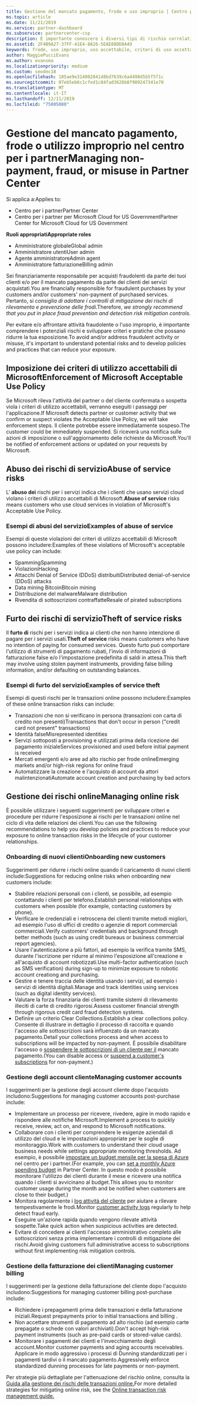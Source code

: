 ```yaml
---
title: Gestione del mancato pagamento, frode o uso improprio | Centro per i partner
ms.topic: article
ms.date: 11/21/2019
ms.service: partner-dashboard
ms.subservice: partnercenter-csp
description: È importante conoscere i diversi tipi di rischio correlati alle transazioni online e alle procedure consigliate per la gestione e la mitigazione di tali rischi.
ms.assetid: 2F4B9A27-37FF-41E4-8A26-5EAE88DD8A49
keywords: frode, uso improprio, uso accettabile, criteri di uso accettabile, mancato pagamento, il cliente non pagherà la fattura, rischio online, furto di servizio, abuso di servizio, sospensione di una sottoscrizione,
author: MaggiePucciEvans
ms.author: evansma
ms.localizationpriority: medium
ms.custom: seodec18
ms.openlocfilehash: 105ae9e31400284148bd7639c6a4498d5b5f5f1c
ms.sourcegitcommit: 07eb5eb6c1cfed1c84fad3626b8f989247341e70
ms.translationtype: MT
ms.contentlocale: it-IT
ms.lasthandoff: 12/11/2019
ms.locfileid: "75005080"
---
```

# <a name="managing-non-payment-fraud-or-misuse-in-partner-center"></a><span data-ttu-id="d6878-104">Gestione del mancato pagamento, frode o utilizzo improprio nel centro per i partner</span><span class="sxs-lookup"><span data-stu-id="d6878-104">Managing non-payment, fraud, or misuse in Partner Center</span></span>

<span data-ttu-id="d6878-105">Si applica a:</span><span class="sxs-lookup"><span data-stu-id="d6878-105">Applies to:</span></span>

- <span data-ttu-id="d6878-106">Centro per i partner</span><span class="sxs-lookup"><span data-stu-id="d6878-106">Partner Center</span></span>
- <span data-ttu-id="d6878-107">Centro per i partner per Microsoft Cloud for US Government</span><span class="sxs-lookup"><span data-stu-id="d6878-107">Partner Center for Microsoft Cloud for US Government</span></span>

<span data-ttu-id="d6878-108">**Ruoli appropriati**</span><span class="sxs-lookup"><span data-stu-id="d6878-108">**Appropriate roles**</span></span>
-   <span data-ttu-id="d6878-109">Amministratore globale</span><span class="sxs-lookup"><span data-stu-id="d6878-109">Global admin</span></span>
-   <span data-ttu-id="d6878-110">Amministratore utenti</span><span class="sxs-lookup"><span data-stu-id="d6878-110">User admin</span></span>
-   <span data-ttu-id="d6878-111">Agente amministratore</span><span class="sxs-lookup"><span data-stu-id="d6878-111">Admin agent</span></span>
-   <span data-ttu-id="d6878-112">Amministratore fatturazione</span><span class="sxs-lookup"><span data-stu-id="d6878-112">Billing admin</span></span>

<span data-ttu-id="d6878-113">Sei finanziariamente responsabile per acquisti fraudolenti da parte dei tuoi clienti e/o per il mancato pagamento da parte dei clienti dei servizi acquistati.</span><span class="sxs-lookup"><span data-stu-id="d6878-113">You are financially responsible for fraudulent purchases by your customers and/or customers' non-payment of purchased services.</span></span> <span data-ttu-id="d6878-114">Pertanto, si *consiglia di adottare i controlli di mitigazione dei rischi di rilevamento e prevenzione delle frodi*.</span><span class="sxs-lookup"><span data-stu-id="d6878-114">Therefore, *we strongly recommend that you put in place fraud prevention and detection risk mitigation controls*.</span></span>

<span data-ttu-id="d6878-115">Per evitare e/o affrontare attività fraudolente o l'uso improprio, è importante comprendere i potenziali rischi e sviluppare criteri e pratiche che possano ridurre la tua esposizione.</span><span class="sxs-lookup"><span data-stu-id="d6878-115">To avoid and/or address fraudulent activity or misuse, it's important to understand potential risks and to develop policies and practices that can reduce your exposure.</span></span>

## <a name="enforcement-of-microsoft-acceptable-use-policy"></a><span data-ttu-id="d6878-116">Imposizione dei criteri di utilizzo accettabili di Microsoft</span><span class="sxs-lookup"><span data-stu-id="d6878-116">Enforcement of Microsoft Acceptable Use Policy</span></span>

<span data-ttu-id="d6878-117">Se Microsoft rileva l'attività del partner o del cliente confermata o sospetta viola i criteri di utilizzo accettabili, verranno eseguiti i passaggi per l'applicazione.</span><span class="sxs-lookup"><span data-stu-id="d6878-117">If Microsoft detects partner or customer activity that we confirm or suspect violates the Acceptable Use Policy, we will take enforcement steps.</span></span> <span data-ttu-id="d6878-118">Il cliente potrebbe essere immediatamente sospeso.</span><span class="sxs-lookup"><span data-stu-id="d6878-118">The customer could be immediately suspended.</span></span> <span data-ttu-id="d6878-119">Si riceverà una notifica sulle azioni di imposizione o sull'aggiornamento delle richieste da Microsoft.</span><span class="sxs-lookup"><span data-stu-id="d6878-119">You'll be notified of enforcement actions or updated on your requests by Microsoft.</span></span>

## <a name="abuse-of-service-risks"></a><span data-ttu-id="d6878-120">Abuso dei rischi di servizio</span><span class="sxs-lookup"><span data-stu-id="d6878-120">Abuse of service risks</span></span>

<span data-ttu-id="d6878-121">L' **abuso dei** rischi per i servizi indica che i clienti che usano servizi cloud violano i criteri di utilizzo accettabili di Microsoft.</span><span class="sxs-lookup"><span data-stu-id="d6878-121">**Abuse of service** risks means customers who use cloud services in violation of Microsoft's Acceptable Use Policy.</span></span>

### <a name="examples-of-abuse-of-service"></a><span data-ttu-id="d6878-122">Esempi di abusi del servizio</span><span class="sxs-lookup"><span data-stu-id="d6878-122">Examples of abuse of service</span></span>

<span data-ttu-id="d6878-123">Esempi di queste violazioni dei criteri di utilizzo accettabili di Microsoft possono includere:</span><span class="sxs-lookup"><span data-stu-id="d6878-123">Examples of these violations of Microsoft's acceptable use policy can include:</span></span>

- <span data-ttu-id="d6878-124">Spamming</span><span class="sxs-lookup"><span data-stu-id="d6878-124">Spamming</span></span>
- <span data-ttu-id="d6878-125">Violazioni</span><span class="sxs-lookup"><span data-stu-id="d6878-125">Hacking</span></span>
- <span data-ttu-id="d6878-126">Attacchi Denial of Service (DDoS) distribuiti</span><span class="sxs-lookup"><span data-stu-id="d6878-126">Distributed denial-of-service (DDoS) attacks</span></span>
- <span data-ttu-id="d6878-127">Data mining Bitcoin</span><span class="sxs-lookup"><span data-stu-id="d6878-127">Bitcoin mining</span></span>
- <span data-ttu-id="d6878-128">Distribuzione del malware</span><span class="sxs-lookup"><span data-stu-id="d6878-128">Malware distribution</span></span>
- <span data-ttu-id="d6878-129">Rivendita di sottoscrizioni contraffatte</span><span class="sxs-lookup"><span data-stu-id="d6878-129">Resale of pirated subscriptions</span></span>

## <a name="theft-of-service-risks"></a><span data-ttu-id="d6878-130">Furto dei rischi di servizio</span><span class="sxs-lookup"><span data-stu-id="d6878-130">Theft of service risks</span></span>

<span data-ttu-id="d6878-131">Il **furto di** rischi per i servizi indica ai clienti che non hanno intenzione di pagare per i servizi usati.</span><span class="sxs-lookup"><span data-stu-id="d6878-131">**Theft of service** risks means customers who have no intention of paying for consumed services.</span></span> <span data-ttu-id="d6878-132">Questo furto può comportare l'utilizzo di strumenti di pagamento rubati, l'invio di informazioni di fatturazione false e/o l'impostazione predefinita di saldi in attesa.</span><span class="sxs-lookup"><span data-stu-id="d6878-132">This theft may involve using stolen payment instruments, providing false billing information, and/or defaulting on outstanding balances.</span></span>

### <a name="examples-of-service-theft"></a><span data-ttu-id="d6878-133">Esempi di furto del servizio</span><span class="sxs-lookup"><span data-stu-id="d6878-133">Examples of service theft</span></span>

<span data-ttu-id="d6878-134">Esempi di questi rischi per le transazioni online possono includere:</span><span class="sxs-lookup"><span data-stu-id="d6878-134">Examples of these online transaction risks can include:</span></span>

- <span data-ttu-id="d6878-135">Transazioni che non si verificano in persona (transazioni con carta di credito non presenti)</span><span class="sxs-lookup"><span data-stu-id="d6878-135">Transactions that don't occur in person ("credit card not present" transactions)</span></span>
- <span data-ttu-id="d6878-136">Identità false</span><span class="sxs-lookup"><span data-stu-id="d6878-136">Misrepresented identities</span></span>
- <span data-ttu-id="d6878-137">Servizi sottoposti a provisioning e utilizzati prima della ricezione del pagamento iniziale</span><span class="sxs-lookup"><span data-stu-id="d6878-137">Services provisioned and used before initial payment is received</span></span>
- <span data-ttu-id="d6878-138">Mercati emergenti e/o aree ad alto rischio per frode online</span><span class="sxs-lookup"><span data-stu-id="d6878-138">Emerging markets and/or high-risk regions for online fraud</span></span>
- <span data-ttu-id="d6878-139">Automatizzare la creazione e l'acquisto di account da attori malintenzionati</span><span class="sxs-lookup"><span data-stu-id="d6878-139">Automate account creation and purchasing by bad actors</span></span>

## <a name="managing-online-risk"></a><span data-ttu-id="d6878-140">Gestione dei rischi online</span><span class="sxs-lookup"><span data-stu-id="d6878-140">Managing online risk</span></span>

<span data-ttu-id="d6878-141">È possibile utilizzare i seguenti suggerimenti per sviluppare criteri e procedure per ridurre l'esposizione ai rischi per le transazioni online nel ciclo di vita delle relazioni dei clienti.</span><span class="sxs-lookup"><span data-stu-id="d6878-141">You can use the following recommendations to help you develop policies and practices to reduce your exposure to online transaction risks in the lifecycle of your customer relationships.</span></span>

### <a name="onboarding-new-customers"></a><span data-ttu-id="d6878-142">Onboarding di nuovi clienti</span><span class="sxs-lookup"><span data-stu-id="d6878-142">Onboarding new customers</span></span>

<span data-ttu-id="d6878-143">Suggerimenti per ridurre i rischi online quando il caricamento di nuovi clienti include:</span><span class="sxs-lookup"><span data-stu-id="d6878-143">Suggestions for reducing online risks when onboarding new customers include:</span></span>

- <span data-ttu-id="d6878-144">Stabilire relazioni personali con i clienti, se possibile, ad esempio contattando i clienti per telefono.</span><span class="sxs-lookup"><span data-stu-id="d6878-144">Establish personal relationships with customers when possible (for example, contacting customers by phone).</span></span>
- <span data-ttu-id="d6878-145">Verificare le credenziali e i retroscena dei clienti tramite metodi migliori, ad esempio l'uso di uffici di credito o agenzie di report commerciali commerciali.</span><span class="sxs-lookup"><span data-stu-id="d6878-145">Verify customers' credentials and background through better methods (such as using credit bureaus or business commercial report agencies).</span></span>
- <span data-ttu-id="d6878-146">Usare l'autenticazione a più fattori, ad esempio la verifica tramite SMS, durante l'iscrizione per ridurre al minimo l'esposizione all'creazione e all'acquisto di account robotizzati.</span><span class="sxs-lookup"><span data-stu-id="d6878-146">Use multi-factor authentication (such as SMS verification) during sign-up to minimize exposure to robotic account creationg and purchasing.</span></span>
- <span data-ttu-id="d6878-147">Gestire e tenere traccia delle identità usando i servizi, ad esempio i servizi di identità digitali.</span><span class="sxs-lookup"><span data-stu-id="d6878-147">Manage and track identities using services (such as digital identity services).</span></span>
- <span data-ttu-id="d6878-148">Valutare la forza finanziaria dei clienti tramite sistemi di rilevamento illeciti di carte di credito rigorosi.</span><span class="sxs-lookup"><span data-stu-id="d6878-148">Assess customer financial strength through rigorous credit card fraud detection systems.</span></span>
- <span data-ttu-id="d6878-149">Definire un criterio Clear Collections.</span><span class="sxs-lookup"><span data-stu-id="d6878-149">Establish a clear collections policy.</span></span> <span data-ttu-id="d6878-150">Consente di illustrare in dettaglio il processo di raccolta e quando l'accesso alle sottoscrizioni sarà influenzato da un mancato pagamento.</span><span class="sxs-lookup"><span data-stu-id="d6878-150">Detail your collections process and when access to subscriptions will be impacted by non-payment.</span></span> <span data-ttu-id="d6878-151">È possibile disabilitare l'accesso o [sospendere le sottoscrizioni di un cliente per il](suspend-a-subscription.md) mancato pagamento.</span><span class="sxs-lookup"><span data-stu-id="d6878-151">(You can disable access or [suspend a customer's subscriptions](suspend-a-subscription.md) for non-payment.)</span></span>

### <a name="managing-customer-accounts"></a><span data-ttu-id="d6878-152">Gestione degli account cliente</span><span class="sxs-lookup"><span data-stu-id="d6878-152">Managing customer accounts</span></span>

<span data-ttu-id="d6878-153">I suggerimenti per la gestione degli account cliente dopo l'acquisto includono:</span><span class="sxs-lookup"><span data-stu-id="d6878-153">Suggestions for managing customer accounts post-purchase include:</span></span>

- <span data-ttu-id="d6878-154">Implementare un processo per ricevere, rivedere, agire in modo rapido e rispondere alle notifiche Microsoft.</span><span class="sxs-lookup"><span data-stu-id="d6878-154">Implement a process to quickly receive, review, act on, and respond to Microsoft notifications.</span></span>
- <span data-ttu-id="d6878-155">Collaborare con i clienti per comprendere le esigenze aziendali di utilizzo del cloud e le impostazioni appropriate per le soglie di monitoraggio.</span><span class="sxs-lookup"><span data-stu-id="d6878-155">Work with customers to understand their cloud usage business needs while settings appropriate monitoring thresholds.</span></span> <span data-ttu-id="d6878-156">Ad esempio, è possibile [impostare un budget mensile per la spesa di Azure](set-an-azure-spending-budget-for-your-customers.md) nel centro per i partner.</span><span class="sxs-lookup"><span data-stu-id="d6878-156">(For example, you can [set a monthly Azure spending budget](set-an-azure-spending-budget-for-your-customers.md) in Partner Center.</span></span> <span data-ttu-id="d6878-157">In questo modo è possibile monitorare l'utilizzo dei clienti durante il mese e ricevere una notifica quando i clienti si avvicinano al budget.</span><span class="sxs-lookup"><span data-stu-id="d6878-157">This allows you to monitor customer usage during the month and be notified when customers are close to their budget.)</span></span>
- <span data-ttu-id="d6878-158">Monitora regolarmente i [log attività del cliente](activity-logs.md) per aiutare a rilevare tempestivamente le frodi.</span><span class="sxs-lookup"><span data-stu-id="d6878-158">Monitor [customer activity logs](activity-logs.md) regularly to help detect fraud early.</span></span>
- <span data-ttu-id="d6878-159">Eseguire un'azione rapida quando vengono rilevate attività sospette.</span><span class="sxs-lookup"><span data-stu-id="d6878-159">Take quick action when suspicious activities are detected.</span></span>
- <span data-ttu-id="d6878-160">Evitare di concedere ai clienti l'accesso amministrativo completo alle sottoscrizioni senza prima implementare i controlli di mitigazione dei rischi.</span><span class="sxs-lookup"><span data-stu-id="d6878-160">Avoid giving customers full administrative access to subscriptions without first implementing risk mitigation controls.</span></span>

### <a name="managing-customer-billing"></a><span data-ttu-id="d6878-161">Gestione della fatturazione dei clienti</span><span class="sxs-lookup"><span data-stu-id="d6878-161">Managing customer billing</span></span>

<span data-ttu-id="d6878-162">I suggerimenti per la gestione della fatturazione del cliente dopo l'acquisto includono:</span><span class="sxs-lookup"><span data-stu-id="d6878-162">Suggestions for managing customer billing post-purchase include:</span></span>

- <span data-ttu-id="d6878-163">Richiedere i prepagamenti prima delle transazioni e della fatturazione iniziali.</span><span class="sxs-lookup"><span data-stu-id="d6878-163">Request prepayments prior to initial transactions and billing .</span></span>
- <span data-ttu-id="d6878-164">Non accettare strumenti di pagamento ad alto rischio (ad esempio carte prepagate o schede con valori archiviati).</span><span class="sxs-lookup"><span data-stu-id="d6878-164">Don't accept high-risk payment instruments (such as pre-paid cards or stored-value cards).</span></span>
- <span data-ttu-id="d6878-165">Monitorare i pagamenti dei clienti e l'invecchiamento degli account.</span><span class="sxs-lookup"><span data-stu-id="d6878-165">Monitor customer payments and aging accounts receivables.</span></span> <span data-ttu-id="d6878-166">Applicare in modo aggressivo i processi di Dunning standardizzati per i pagamenti tardivi o il mancato pagamento.</span><span class="sxs-lookup"><span data-stu-id="d6878-166">Aggressively enforce standardized dunning processes for late payments or non-payment.</span></span>

<span data-ttu-id="d6878-167">Per strategie più dettagliate per l'attenuazione del rischio online, consulta la [Guida alla gestione dei rischi delle transazioni online.](https://assets.windowsphone.com/7d885238-e13b-4f10-a682-3d5adacd2859/CSP-PartnerRiskGuide-APSFinal_InvariantCulture_Default.zip)</span><span class="sxs-lookup"><span data-stu-id="d6878-167">For more detailed strategies for mitigating online risk, see the [Online transaction risk management guide.](https://assets.windowsphone.com/7d885238-e13b-4f10-a682-3d5adacd2859/CSP-PartnerRiskGuide-APSFinal_InvariantCulture_Default.zip)</span></span>
